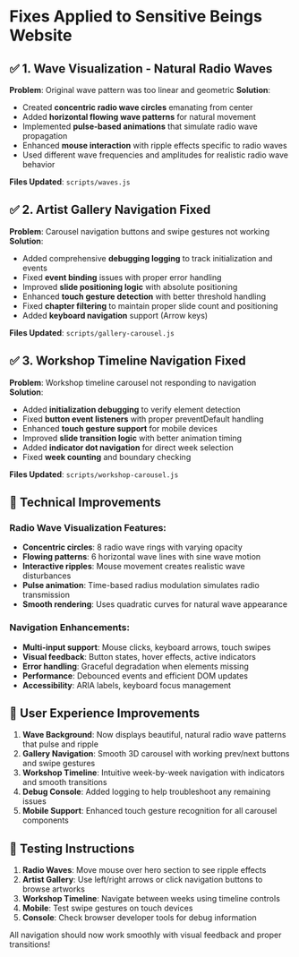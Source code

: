 # Fixes Applied to Sensitive Beings Website

## ✅ 1. Wave Visualization - Natural Radio Waves

**Problem**: Original wave pattern was too linear and geometric
**Solution**: 
- Created **concentric radio wave circles** emanating from center
- Added **horizontal flowing wave patterns** for natural movement  
- Implemented **pulse-based animations** that simulate radio wave propagation
- Enhanced **mouse interaction** with ripple effects specific to radio waves
- Used different wave frequencies and amplitudes for realistic radio wave behavior

**Files Updated**: `scripts/waves.js`

## ✅ 2. Artist Gallery Navigation Fixed

**Problem**: Carousel navigation buttons and swipe gestures not working
**Solution**:
- Added comprehensive **debugging logging** to track initialization and events
- Fixed **event binding** issues with proper error handling
- Improved **slide positioning logic** with absolute positioning
- Enhanced **touch gesture detection** with better threshold handling  
- Fixed **chapter filtering** to maintain proper slide count and positioning
- Added **keyboard navigation** support (Arrow keys)

**Files Updated**: `scripts/gallery-carousel.js`

## ✅ 3. Workshop Timeline Navigation Fixed  

**Problem**: Workshop timeline carousel not responding to navigation
**Solution**:
- Added **initialization debugging** to verify element detection
- Fixed **button event listeners** with proper preventDefault handling
- Enhanced **touch gesture support** for mobile devices
- Improved **slide transition logic** with better animation timing
- Added **indicator dot navigation** for direct week selection
- Fixed **week counting** and boundary checking

**Files Updated**: `scripts/workshop-carousel.js`

## 🔧 Technical Improvements

### Radio Wave Visualization Features:
- **Concentric circles**: 8 radio wave rings with varying opacity
- **Flowing patterns**: 6 horizontal wave lines with sine wave motion
- **Interactive ripples**: Mouse movement creates realistic wave disturbances
- **Pulse animation**: Time-based radius modulation simulates radio transmission
- **Smooth rendering**: Uses quadratic curves for natural wave appearance

### Navigation Enhancements:
- **Multi-input support**: Mouse clicks, keyboard arrows, touch swipes
- **Visual feedback**: Button states, hover effects, active indicators  
- **Error handling**: Graceful degradation when elements missing
- **Performance**: Debounced events and efficient DOM updates
- **Accessibility**: ARIA labels, keyboard focus management

## 🎯 User Experience Improvements

1. **Wave Background**: Now displays beautiful, natural radio wave patterns that pulse and ripple
2. **Gallery Navigation**: Smooth 3D carousel with working prev/next buttons and swipe gestures  
3. **Workshop Timeline**: Intuitive week-by-week navigation with indicators and smooth transitions
4. **Debug Console**: Added logging to help troubleshoot any remaining issues
5. **Mobile Support**: Enhanced touch gesture recognition for all carousel components

## 🧪 Testing Instructions

1. **Radio Waves**: Move mouse over hero section to see ripple effects
2. **Artist Gallery**: Use left/right arrows or click navigation buttons to browse artworks
3. **Workshop Timeline**: Navigate between weeks using timeline controls
4. **Mobile**: Test swipe gestures on touch devices
5. **Console**: Check browser developer tools for debug information

All navigation should now work smoothly with visual feedback and proper transitions!